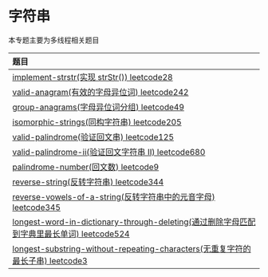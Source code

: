 # 字符串

本专题主要为多线程相关题目

|题目|
| :------ |
| [implement-strstr(实现 strStr()) leetcode28 ](./implementstrstr/)|
| [valid-anagram(有效的字母异位词) leetcode242 ](./validanagram/)|
| [group-anagrams(字母异位词分组) leetcode49 ](./groupanagrams/)|
| [isomorphic-strings(同构字符串) leetcode205 ](./isomorphicstrings/)|
| [valid-palindrome(验证回文串) leetcode125 ](./validpalindrome/)|
| [valid-palindrome-ii(验证回文字符串 Ⅱ) leetcode680 ](./validpalindromeii/)|
| [palindrome-number(回文数) leetcode9 ](./palindromenumber/)|
| [reverse-string(反转字符串) leetcode344 ](./reversestring/)|
| [reverse-vowels-of-a-string(反转字符串中的元音字母) leetcode345 ](./reversevowelsofastring/)|
| [longest-word-in-dictionary-through-deleting(通过删除字母匹配到字典里最长单词) leetcode524 ](./longestwordindictionarythroughdeleting/)|
| [longest-substring-without-repeating-characters(无重复字符的最长子串) leetcode3 ](./longestsubstringwithoutrepeatingcharacters/)|


